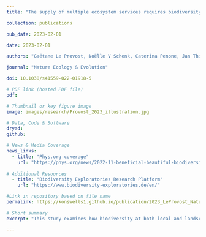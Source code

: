 ```yaml
---
title: "The supply of multiple ecosystem services requires biodiversity across spatial scales"

collection: publications

pub_date: 2023-02-01

date: 2023-02-01

authors: "Gaëtane Le Provost, Noëlle V Schenk, Caterina Penone, Jan Thiele, Catrin Westphal, Eric Allan, Manfred Ayasse, Nico Blüthgen, Runa S Boeddinghaus, Andrea Larissa Boesing, Ralph Bolliger, Verena Busch, Markus Fischer, Martin M Gossner, Norbert Hölzel, Kirsten Jung, Ellen Kandeler, Valentin H Klaus, Till Kleinebecker, Sophia Leimer, Sven Marhan, Kathryn Morris, Sandra Müller, Felix Neff, Margot Neyret, Yvonne Oelmann, David J Perović, Sophie Peter, Daniel Prati, Matthias C Rillig, Hugo Saiz, Deborah Schäfer, Michael Scherer-Lorenzen, Michael Schloter, Ingo Schöning, Marion Schrumpf, Juliane Steckel, Ingolf Steffan-Dewenter, Marco Tschapka, Juliane Vogt, Christiane Weiner, Wolfgang Weisser, **Konstans Wells**, Michael Werner, Wolfgang Wilcke, Peter Manning"

journal: "Nature Ecology & Evolution"

doi: 10.1038/s41559-022-01918-5

# PDF link (hosted PDF file)
pdf: 

# Thumbnail or key figure image
image: images/research/Provost_2023_illustration.jpg

# Data, Code & Software
dryad: 
github: 

# News & Media Coverage
news_links:
  - title: "Phys.org coverage"
    url: "https://phys.org/news/2022-11-beneficial-beautiful-biodiversity-meadows-pastures.html"
     
# Additional Resources
  - title: "Biodiversity Exploratories Research Platform"
    url: "https://www.biodiversity-exploratories.de/en/"

#Link in repository based on file name
permalink: https://konswells1.github.io/publication/2023_LeProvost_NatureEcolEvol  

# Short summary
excerpt: "This study examines how biodiversity at both local and landscape scales influences the supply of 16 ecosystem services across 150 European grassland plots. After accounting for land use and abiotic conditions, the authors show that plant diversity at multiple spatial scales enhances cultural and aboveground regulating services, while provisioning and belowground services are more closely linked to field management. Structural equation models reveal that surrounding biodiversity supports ecosystem services directly and indirectly by enhancing local diversity and facilitating service-provider spill-over. The study also demonstrates that multi-scale biodiversity positively shapes the services valued by diverse stakeholder groups, offering critical insights for scaling biodiversity–ecosystem service relationships in agricultural landscapes."

---
```

